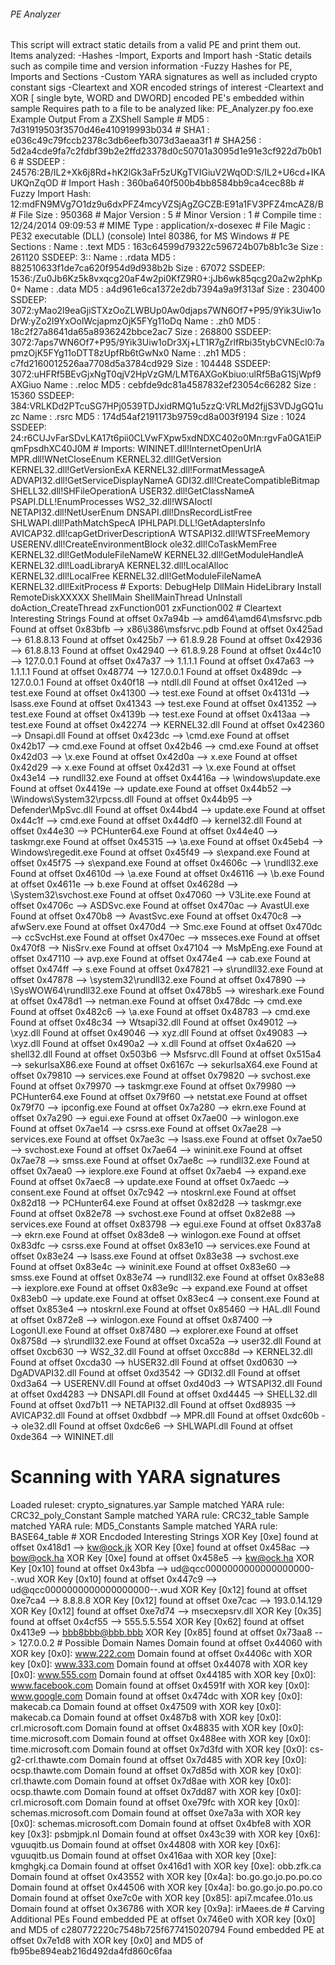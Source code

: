 ###### PE Analyzer ######
 This script will extract static details from a valid PE
 and print them out.  Items analyzed:
 -Hashes
 -Import, Exports and Import hash
 -Static details such as compile time and version information
 -Fuzzy Hashes for PE, Imports and Sections
-Custom YARA signatures as well as included crypto constant sigs
 -Cleartext and XOR encoded strings of interest
 -Cleartext and XOR [ single byte, WORD and DWORD] encoded PE's embedded within sample
 
 Requires path to a file to be analyzed like:
   PE_Analyzer.py foo.exe
 
Example Output From a ZXShell Sample
 # MD5              : 7d31919503f3570d46e410919993b034
 # SHA1             : e036c49c79fccb2378c3db6eefb3073d3aeaa3f1
 # SHA256           : 5d2a4cde9fa7c2fdbf39b2e2ffd23378d0c50701a3095d1e91e3cf922d7b0b16
 # SSDEEP           : 24576:2B/IL2+Xk6j8Rd+hK2lGk3aFr5zUKgTVIGiuV2WqOD:S/IL2+U6cd+IKAUKQnZqOD
 # Import Hash      : 360ba640f500b4bb8584bb9ca4cec88b
 # Fuzzy Import Hash: 12:mdFN9MVg7O1dz9u6dxPFZ4mcyVZSjAgZGCZB:E91a1FV3PFZ4mcAZ8/B
 # File Size        : 950368
 # Major Version    : 5
 # Minor Version    : 1
 # Compile time     : 12/24/2014 09:09:53
 # MIME Type        : application/x-dosexec
 # File Magic       : PE32 executable (DLL) (console) Intel 80386, for MS Windows
 # PE Sections      :
   Name  : .text
   MD5   : 163c64599d79322c596724b07b8b1c3e
   Size  : 261120
   SSDEEP: 3::
 
   Name  : .rdata
   MD5   : 882510633f1de7ca620f954d9d938b2b
   Size  : 67072
   SSDEEP: 1536:/Zu0Jb6Kz5k8vxqcg20aF4w2pi0KfZ9R0+:jJb6wk85qcg20a2w2phKp0+
 
   Name  : .data
   MD5   : a4d961e6ca1372e2db7394a9a9f313af
   Size  : 230400
   SSDEEP: 3072:yMao2l9eaGjiSTXzOoZLWBUp0Aw0djaps7WN6Of7+P95/9Yik3Uiw1oDrW:yZo2l9YxOolWcjapmzOjK5FYg11oDq
 
   Name  : .zh0
   MD5   : 18c2f27a8641da65a8936242bbce2ac7
   Size  : 268800
   SSDEEP: 3072:7aps7WN6Of7+P95/9Yik3Uiw1oDr3Xj+LT1R7gZrlfRbi35tybCVNEcl0:7apmzOjK5FYg11oDTT8zUpfRb6tGwNx0
 
   Name  : .zh1
   MD5   : c7fd2160012526aa7708d5a3784cd929
   Size  : 104448
   SSDEEP: 3072:uHFRf5BEvGjxNgT0qjV2HpVzGM/LMT6AXGoKbiuo:ulRf5BaG1SjWpf9AXGiuo
 
   Name  : .reloc
   MD5   : cebfde9dc81a4587832ef23054c66282
   Size  : 15360
   SSDEEP: 384:VRLKDd2PTcuSG7HPj0539TDJxidRMQ1u5zzQ:VRLMd2fjjS3VDJgGQ1uzc
 
   Name  : .rsrc
   MD5   : 174d54af2191173b9759cd8a003f9194
   Size  : 1024
   SSDEEP: 24:r6CUJvFarSDvLKA17t6pii0CLVwFXpw5xdNDXC402o0Mn:rgvFa0GA1EiPqmFpsdhXC40J0M
 
 # Imports:
   WININET.dll!InternetOpenUrlA
   MPR.dll!WNetCloseEnum
   KERNEL32.dll!GetVersion
   KERNEL32.dll!GetVersionExA
   KERNEL32.dll!FormatMessageA
   ADVAPI32.dll!GetServiceDisplayNameA
   GDI32.dll!CreateCompatibleBitmap
   SHELL32.dll!SHFileOperationA
   USER32.dll!GetClassNameA
   PSAPI.DLL!EnumProcesses
   WS2_32.dll!WSAIoctl
   NETAPI32.dll!NetUserEnum
   DNSAPI.dll!DnsRecordListFree
   SHLWAPI.dll!PathMatchSpecA
   IPHLPAPI.DLL!GetAdaptersInfo
   AVICAP32.dll!capGetDriverDescriptionA
   WTSAPI32.dll!WTSFreeMemory
   USERENV.dll!CreateEnvironmentBlock
   ole32.dll!CoTaskMemFree
   KERNEL32.dll!GetModuleFileNameW
   KERNEL32.dll!GetModuleHandleA
   KERNEL32.dll!LoadLibraryA
   KERNEL32.dll!LocalAlloc
   KERNEL32.dll!LocalFree
   KERNEL32.dll!GetModuleFileNameA
   KERNEL32.dll!ExitProcess
 # Exports:
   DebugHelp
   DllMain
   HideLibrary
   Install
   RemoteDiskXXXXX
   ShellMain
   ShellMainThread
   UnInstall
   doAction_CreateThread
   zxFunction001
   zxFunction002
 # Cleartext Interesting Strings
   Found at offset 0x7a94b --> amd64\amd64\msfsrvc.pdb
   Found at offset 0x83bfb --> x86\i386\msfsrvc.pdb
   Found at offset 0x425ad --> 61.8.8.13
   Found at offset 0x425b7 --> 61.8.9.28
   Found at offset 0x42936 --> 61.8.8.13
   Found at offset 0x42940 --> 61.8.9.28
   Found at offset 0x44c10 --> 127.0.0.1
   Found at offset 0x47a37 --> 1.1.1.1
   Found at offset 0x47a63 --> 1.1.1.1
   Found at offset 0x48774 --> 127.0.0.1
   Found at offset 0x489dc --> 127.0.0.1
   Found at offset 0x40f18 --> ntdll.dll
   Found at offset 0x412ed --> test.exe
   Found at offset 0x41300 --> test.exe
   Found at offset 0x4131d --> lsass.exe
   Found at offset 0x41343 --> test.exe
   Found at offset 0x41352 --> test.exe
   Found at offset 0x4139b --> test.exe
   Found at offset 0x413aa --> test.exe
   Found at offset 0x42274 --> KERNEL32.dll
   Found at offset 0x42360 --> Dnsapi.dll
   Found at offset 0x423dc --> \cmd.exe
   Found at offset 0x42b17 --> cmd.exe
   Found at offset 0x42b46 --> cmd.exe
   Found at offset 0x42d03 --> \x.exe
   Found at offset 0x42d0a --> x.exe
   Found at offset 0x42d29 --> x.exe
   Found at offset 0x42d31 --> \x.exe
   Found at offset 0x43e14 --> rundll32.exe
   Found at offset 0x4416a --> \windows\update.exe
   Found at offset 0x4419e --> update.exe
   Found at offset 0x44b52 --> \Windows\System32\rpcss.dll
   Found at offset 0x44b95 --> Defender\MpSvc.dll
   Found at offset 0x44bd4 --> update.exe
   Found at offset 0x44c1f --> cmd.exe
   Found at offset 0x44df0 --> kernel32.dll
   Found at offset 0x44e30 --> PCHunter64.exe
   Found at offset 0x44e40 --> taskmgr.exe
   Found at offset 0x45315 --> \a.exe
   Found at offset 0x45eb4 --> Windows\regedit.exe
   Found at offset 0x45f49 --> s\expand.exe
   Found at offset 0x45f75 --> s\expand.exe
   Found at offset 0x4606c --> \rundll32.exe
   Found at offset 0x4610d --> \a.exe
   Found at offset 0x46116 --> \b.exe
   Found at offset 0x4611e --> b.exe
   Found at offset 0x4628d --> \System32\svchost.exe
   Found at offset 0x47060 --> V3Lite.exe
   Found at offset 0x4706c --> ASDSvc.exe
   Found at offset 0x470ac --> AvastUI.exe
   Found at offset 0x470b8 --> AvastSvc.exe
   Found at offset 0x470c8 --> afwServ.exe
   Found at offset 0x470d4 --> Smc.exe
   Found at offset 0x470dc --> ccSvcHst.exe
   Found at offset 0x470ec --> msseces.exe
   Found at offset 0x470f8 --> NisSrv.exe
   Found at offset 0x47104 --> MsMpEng.exe
   Found at offset 0x47110 --> avp.exe
   Found at offset 0x474e4 --> cab.exe
   Found at offset 0x474ff --> s.exe
   Found at offset 0x47821 --> s\rundll32.exe
   Found at offset 0x47878 --> \system32\rundll32.exe
   Found at offset 0x47890 --> \SysWOW64\rundll32.exe
   Found at offset 0x478b5 --> wireshark.exe
   Found at offset 0x478d1 --> netman.exe
   Found at offset 0x478dc --> cmd.exe
   Found at offset 0x482c6 --> \a.exe
   Found at offset 0x48783 --> cmd.exe
   Found at offset 0x48c34 --> Wtsapi32.dll
   Found at offset 0x49012 --> \xyz.dll
   Found at offset 0x49046 --> xyz.dll
   Found at offset 0x49083 --> \xyz.dll
   Found at offset 0x490a2 --> x.dll
   Found at offset 0x4a620 --> shell32.dll
   Found at offset 0x503b6 --> Msfsrvc.dll
   Found at offset 0x515a4 --> sekurlsaX86.exe
   Found at offset 0x6167c --> sekurlsaX64.exe
   Found at offset 0x79810 --> services.exe
   Found at offset 0x79820 --> svchost.exe
   Found at offset 0x79970 --> taskmgr.exe
   Found at offset 0x79980 --> PCHunter64.exe
   Found at offset 0x79f60 --> netstat.exe
   Found at offset 0x79f70 --> ipconfig.exe
   Found at offset 0x7a280 --> ekrn.exe
   Found at offset 0x7a290 --> egui.exe
   Found at offset 0x7ae00 --> winlogon.exe
   Found at offset 0x7ae14 --> csrss.exe
   Found at offset 0x7ae28 --> services.exe
   Found at offset 0x7ae3c --> lsass.exe
   Found at offset 0x7ae50 --> svchost.exe
   Found at offset 0x7ae64 --> wininit.exe
   Found at offset 0x7ae78 --> smss.exe
   Found at offset 0x7ae8c --> rundll32.exe
   Found at offset 0x7aea0 --> iexplore.exe
   Found at offset 0x7aeb4 --> expand.exe
   Found at offset 0x7aec8 --> update.exe
   Found at offset 0x7aedc --> consent.exe
   Found at offset 0x7c942 --> ntoskrnl.exe
   Found at offset 0x82d18 --> PCHunter64.exe
   Found at offset 0x82d28 --> taskmgr.exe
   Found at offset 0x82e78 --> svchost.exe
   Found at offset 0x82e88 --> services.exe
   Found at offset 0x83798 --> egui.exe
   Found at offset 0x837a8 --> ekrn.exe
   Found at offset 0x83de8 --> winlogon.exe
   Found at offset 0x83dfc --> csrss.exe
   Found at offset 0x83e10 --> services.exe
   Found at offset 0x83e24 --> lsass.exe
   Found at offset 0x83e38 --> svchost.exe
   Found at offset 0x83e4c --> wininit.exe
   Found at offset 0x83e60 --> smss.exe
   Found at offset 0x83e74 --> rundll32.exe
   Found at offset 0x83e88 --> iexplore.exe
   Found at offset 0x83e9c --> expand.exe
   Found at offset 0x83eb0 --> update.exe
   Found at offset 0x83ec4 --> consent.exe
   Found at offset 0x853e4 --> ntoskrnl.exe
   Found at offset 0x85460 --> HAL.dll
   Found at offset 0x872e8 --> winlogon.exe
   Found at offset 0x87400 --> LogonUI.exe
   Found at offset 0x87480 --> explorer.exe
   Found at offset 0x8758d --> s\rundll32.exe
   Found at offset 0xca52a --> user32.dll
   Found at offset 0xcb630 --> WS2_32.dll
   Found at offset 0xcc88d --> KERNEL32.dll
   Found at offset 0xcda30 --> hUSER32.dll
   Found at offset 0xd0630 --> DgADVAPI32.dll
   Found at offset 0xd3542 --> GDI32.dll
   Found at offset 0xd3a64 --> USERENV.dll
   Found at offset 0xd40d3 --> WTSAPI32.dll
   Found at offset 0xd4283 --> DNSAPI.dll
   Found at offset 0xd4445 --> SHELL32.dll
   Found at offset 0xd7b11 --> NETAPI32.dll
   Found at offset 0xd8935 --> AVICAP32.dll
   Found at offset 0xdbbdf --> MPR.dll
   Found at offset 0xdc60b --> ole32.dll
   Found at offset 0xdc6e6 --> SHLWAPI.dll
   Found at offset 0xde364 --> WININET.dll
#  Scanning with YARA signatures
  Loaded ruleset: crypto_signatures.yar
  Sample matched YARA rule: CRC32_poly_Constant
  Sample matched YARA rule: CRC32_table
  Sample matched YARA rule: MD5_Constants
  Sample matched YARA rule: BASE64_table
 # XOR Encdoded Interesting Strings
   XOR Key [0xe] found at offset 0x418d1 --> kw@ock.jk
   XOR Key [0xe] found at offset 0x458ac --> bow@ock.ha
   XOR Key [0xe] found at offset 0x458e5 --> kw@ock.ha
   XOR Key [0x10] found at offset 0x43bfa --> ud@qcc0000000000000000000--.wud
   XOR Key [0x10] found at offset 0x447c9 --> ud@qcc0000000000000000000--.wud
   XOR Key [0x12] found at offset 0xe7ca4 --> 8.8.8.8
   XOR Key [0x12] found at offset 0xe7cac --> 193.0.14.129
   XOR Key [0x12] found at offset 0xe7d74 --> msecxepsrv.dll
   XOR Key [0x35] found at offset 0x4cf55 --> 555.5.5.554
   XOR Key [0x62] found at offset 0x413e9 --> bbb8bbb@bbb.bbb
   XOR Key [0x85] found at offset 0x73aa8 --> 127.0.0.2
 # Possible Domain Names
   Domain found at offset 0x44060 with XOR key [0x0]: www.222.com
   Domain found at offset 0x4406c with XOR key [0x0]: www.333.com
   Domain found at offset 0x44078 with XOR key [0x0]: www.555.com
   Domain found at offset 0x44185 with XOR key [0x0]: www.facebook.com
   Domain found at offset 0x4591f with XOR key [0x0]: www.google.com
   Domain found at offset 0x474dc with XOR key [0x0]: makecab.ca
   Domain found at offset 0x47509 with XOR key [0x0]: makecab.ca
   Domain found at offset 0x487b8 with XOR key [0x0]: crl.microsoft.com
   Domain found at offset 0x48835 with XOR key [0x0]: time.microsoft.com
   Domain found at offset 0x488ee with XOR key [0x0]: time.microsoft.com
   Domain found at offset 0x7d3fd with XOR key [0x0]: cs-g2-crl.thawte.com
   Domain found at offset 0x7d485 with XOR key [0x0]: ocsp.thawte.com
   Domain found at offset 0x7d85d with XOR key [0x0]: crl.thawte.com
   Domain found at offset 0x7d8ae with XOR key [0x0]: ocsp.thawte.com
   Domain found at offset 0x7dd87 with XOR key [0x0]: crl.microsoft.com
   Domain found at offset 0xe79fc with XOR key [0x0]: schemas.microsoft.com
   Domain found at offset 0xe7a3a with XOR key [0x0]: schemas.microsoft.com
   Domain found at offset 0x4bfe8 with XOR key [0x3]: psbmjpk.nl
   Domain found at offset 0x43c39 with XOR key [0x6]: vguuqitb.us
   Domain found at offset 0x44808 with XOR key [0x6]: vguuqitb.us
   Domain found at offset 0x416aa with XOR key [0xe]: kmghgkj.ca
   Domain found at offset 0x416d1 with XOR key [0xe]: obb.zfk.ca
   Domain found at offset 0x43552 with XOR key [0x4a]: bo.go.go.jo.po.po.co
   Domain found at offset 0x44506 with XOR key [0x4a]: bo.go.go.jo.po.po.co
   Domain found at offset 0xe7c0e with XOR key [0x85]: api7.mcafee.01o.us
   Domain found at offset 0x36786 with XOR key [0x9a]: irMaees.de
 # Carving Additional PEs
   Found embedded PE at offset 0x746e0 with XOR key [0x0] and MD5 of c280772220c7548b725f677415020794
   Found embedded PE at offset 0x7e1d8 with XOR key [0x0] and MD5 of fb95be894eab216d492da4fd860c6faa
 
 
